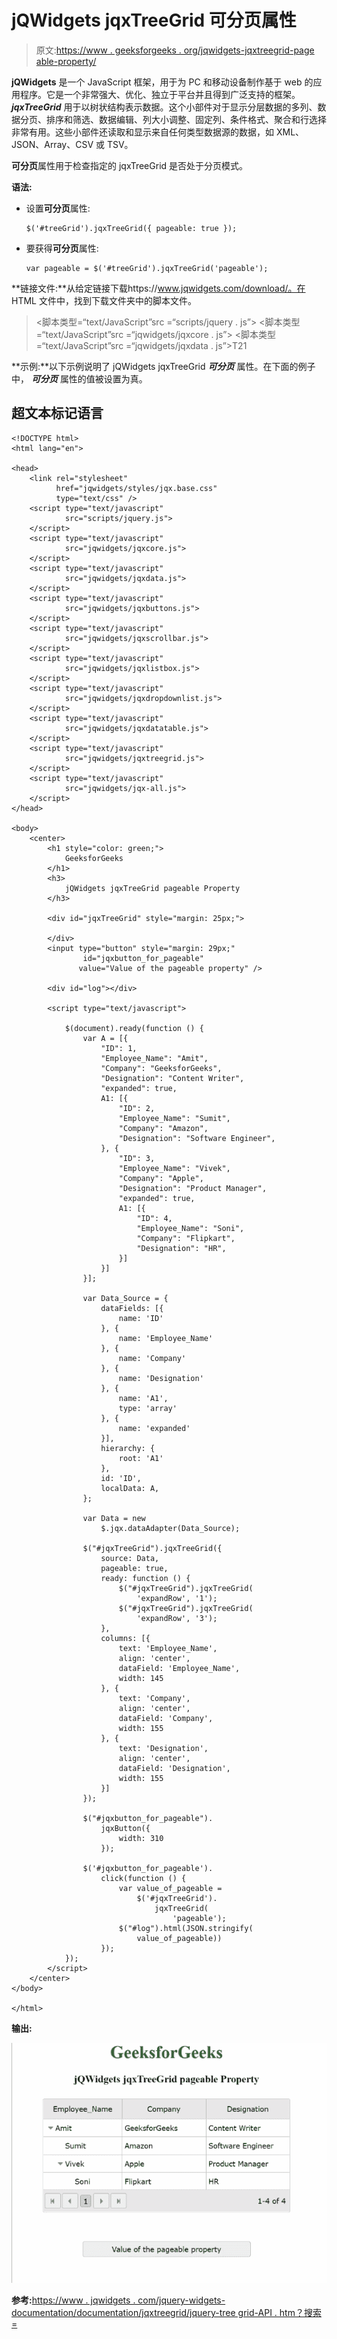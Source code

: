 # jQWidgets jqxTreeGrid 可分页属性

> 原文:[https://www . geeksforgeeks . org/jqwidgets-jqxtreegrid-page able-property/](https://www.geeksforgeeks.org/jqwidgets-jqxtreegrid-pageable-property/)

**jQWidgets** 是一个 JavaScript 框架，用于为 PC 和移动设备制作基于 web 的应用程序。它是一个非常强大、优化、独立于平台并且得到广泛支持的框架。 ***jqxTreeGrid*** 用于以树状结构表示数据。这个小部件对于显示分层数据的多列、数据分页、排序和筛选、数据编辑、列大小调整、固定列、条件格式、聚合和行选择非常有用。这些小部件还读取和显示来自任何类型数据源的数据，如 XML、JSON、Array、CSV 或 TSV。

**可分页**属性用于检查指定的 jqxTreeGrid 是否处于分页模式。

**语法:**

*   设置**可分页**属性:

    ```
    $('#treeGrid').jqxTreeGrid({ pageable: true });  
    ```

*   要获得**可分页**属性:

    ```
    var pageable = $('#treeGrid').jqxTreeGrid('pageable'); 
    ```

**链接文件:**从给定链接下载https://www.jqwidgets.com/download/。在 HTML 文件中，找到下载文件夹中的脚本文件。

> <link rel="”stylesheet”" href="”jqwidgets/styles/jqx.base.css”" type="”text/css”">
> <脚本类型=“text/JavaScript”src =“scripts/jquery . js”></script>
> <脚本类型=“text/JavaScript”src =“jqwidgets/jqxcore . js”></script>
> <脚本类型=“text/JavaScript”src =“jqwidgets/jqxdata . js”>T21

**示例:**以下示例说明了 jQWidgets jqxTreeGrid ***可分页*** 属性。在下面的例子中， ***可分页*** 属性的值被设置为真。

## 超文本标记语言

```
<!DOCTYPE html>
<html lang="en">

<head>
    <link rel="stylesheet" 
          href="jqwidgets/styles/jqx.base.css" 
          type="text/css" />
    <script type="text/javascript" 
            src="scripts/jquery.js">
    </script>
    <script type="text/javascript" 
            src="jqwidgets/jqxcore.js">
    </script>
    <script type="text/javascript" 
            src="jqwidgets/jqxdata.js">
    </script>
    <script type="text/javascript" 
            src="jqwidgets/jqxbuttons.js">
    </script>
    <script type="text/javascript" 
            src="jqwidgets/jqxscrollbar.js">
    </script>
    <script type="text/javascript" 
            src="jqwidgets/jqxlistbox.js">
    </script>
    <script type="text/javascript" 
            src="jqwidgets/jqxdropdownlist.js">
    </script>
    <script type="text/javascript" 
            src="jqwidgets/jqxdatatable.js">
    </script>
    <script type="text/javascript" 
            src="jqwidgets/jqxtreegrid.js">
    </script>
    <script type="text/javascript" 
            src="jqwidgets/jqx-all.js">
    </script>
</head>

<body>
    <center>
        <h1 style="color: green;">
            GeeksforGeeks
        </h1>
        <h3>
            jQWidgets jqxTreeGrid pageable Property
        </h3>

        <div id="jqxTreeGrid" style="margin: 25px;">

        </div>
        <input type="button" style="margin: 29px;" 
                id="jqxbutton_for_pageable"
               value="Value of the pageable property" />

        <div id="log"></div>

        <script type="text/javascript">

            $(document).ready(function () {
                var A = [{
                    "ID": 1,
                    "Employee_Name": "Amit",
                    "Company": "GeeksforGeeks",
                    "Designation": "Content Writer",
                    "expanded": true,
                    A1: [{
                        "ID": 2,
                        "Employee_Name": "Sumit",
                        "Company": "Amazon",
                        "Designation": "Software Engineer",
                    }, {
                        "ID": 3,
                        "Employee_Name": "Vivek",
                        "Company": "Apple",
                        "Designation": "Product Manager",
                        "expanded": true,
                        A1: [{
                            "ID": 4,
                            "Employee_Name": "Soni",
                            "Company": "Flipkart",
                            "Designation": "HR",
                        }]
                    }]
                }];

                var Data_Source = {
                    dataFields: [{
                        name: 'ID'
                    }, {
                        name: 'Employee_Name'
                    }, {
                        name: 'Company'
                    }, {
                        name: 'Designation'
                    }, {
                        name: 'A1',
                        type: 'array'
                    }, {
                        name: 'expanded'
                    }],
                    hierarchy: {
                        root: 'A1'
                    },
                    id: 'ID',
                    localData: A,
                };

                var Data = new
                    $.jqx.dataAdapter(Data_Source);

                $("#jqxTreeGrid").jqxTreeGrid({
                    source: Data,
                    pageable: true,
                    ready: function () {
                        $("#jqxTreeGrid").jqxTreeGrid(
                            'expandRow', '1');
                        $("#jqxTreeGrid").jqxTreeGrid(
                            'expandRow', '3');
                    },
                    columns: [{
                        text: 'Employee_Name',
                        align: 'center',
                        dataField: 'Employee_Name',
                        width: 145
                    }, {
                        text: 'Company',
                        align: 'center',
                        dataField: 'Company',
                        width: 155
                    }, {
                        text: 'Designation',
                        align: 'center',
                        dataField: 'Designation',
                        width: 155
                    }]
                });

                $("#jqxbutton_for_pageable").
                    jqxButton({
                        width: 310
                    });

                $('#jqxbutton_for_pageable').
                    click(function () {
                        var value_of_pageable =
                            $('#jqxTreeGrid').
                                jqxTreeGrid(
                                    'pageable');
                        $("#log").html(JSON.stringify(
                            value_of_pageable))
                    });
            });
        </script>
    </center>
</body>

</html>
```

**输出:**

![](img/eab3ad3202bff3f68b82585c8386d6ed.png)

**参考:**[https://www . jqwidgets . com/jquery-widgets-documentation/documentation/jqxtreegrid/jquery-tree grid-API . htm？搜索=](https://www.jqwidgets.com/jquery-widgets-documentation/documentation/jqxtreegrid/jquery-treegrid-api.htm?search=)